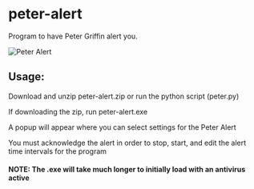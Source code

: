 # peter-alert
Program to have Peter Griffin alert you.

![Peter Alert](https://github.com/alexmitchell03/peter-alert/assets/92884669/07dab9d4-14d5-4905-a79d-47ff55586ec3)

## Usage:
Download and unzip peter-alert.zip or run the python script (peter.py)

If downloading the zip, run peter-alert.exe

A popup will appear where you can select settings for the Peter Alert

You must acknowledge the alert in order to stop, start, and edit the alert time intervals for the program

#### NOTE: The .exe will take much longer to initially load with an antivirus active
